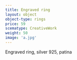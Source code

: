 ```yaml
---
title: Engraved ring
layout: object
object-type: rings
price: 59
scematype: CreativeWork
weight: 50
image: 'a.jpg'
---
```

Engraved ring, silver 925, patina